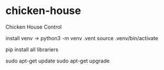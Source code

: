 # chicken-house
Chicken House Control



install venv -> python3  -m venv .vent 
source .venv/bin/activate

pip install all librariers 

sudo apt-get update
sudo apt-get upgrade
